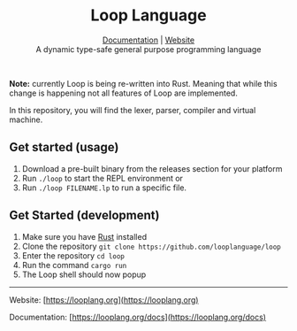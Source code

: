<h1 align="center">Loop Language</h1>
    <p align="center">
        <a href="https://looplang.org/docs">Documentation</a> |
        <a href="https://looplang.org/">Website</a><br>
    A dynamic type-safe general purpose programming language
    </p>
<br>

**Note:** currently Loop is being re-written into Rust. Meaning that while this change is happening not all features of Loop are implemented.

In this repository, you will find the lexer, parser, compiler and virtual machine.<br>

## Get started (usage)
1. Download a pre-built binary from the releases section for your platform
2. Run `./loop` to start the REPL environment or
3. Run `./loop FILENAME.lp` to run a specific file.

## Get Started (development)
1. Make sure you have [Rust](https://www.rust-lang.org/) installed
2. Clone the repository `git clone https://github.com/looplanguage/loop`
3. Enter the repository `cd loop`
4. Run the command `cargo run`
5. The Loop shell should now popup

---

Website: [https://looplang.org](https://looplang.org)

Documentation: [https://looplang.org/docs](https://looplang.org/docs)

